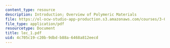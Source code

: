 ```yaml
---
content_type: resource
description: Introduction; Overview of Polymeric Materials
file: https://ol-ocw-studio-app-production.s3.amazonaws.com/courses/3-064-polymer-engineering-fall-2003/4c705c19c20b9dbdb88a6468a812eecd_lec_1.pdf
file_type: application/pdf
resourcetype: Document
title: lec_1.pdf
uid: 4c705c19-c20b-9dbd-b88a-6468a812eecd
---
```

